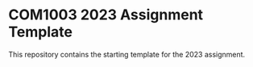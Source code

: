 # COM1003 2023 Assignment Template

This repository contains the starting template for the 2023 assignment.